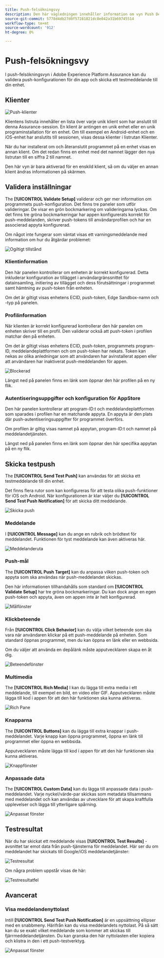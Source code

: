 ```yaml
---
title: Push-felsökningsvy
description: Den här vägledningen innehåller information om vyn Push Debug (Push Debug) i Adobe Experience Platform Assurance.
source-git-commit: 5778d4db27d0f57281821dc8e042a31b69745514
workflow-type: tm+mt
source-wordcount: '912'
ht-degree: 0%

---
```



# Push-felsökningsvy

I push-felsökningsvyn i Adobe Experience Platform Assurance kan du validera push-konfigurationen för din app och skicka ett testmeddelande till din enhet.

## Klienter

![Push-klienter](./images/push-debug-view/clients.png)

Klientens listruta innehåller en lista över varje unik klient som har anslutit till denna Assurance-session. En klient är antingen en unik enhet eller en unik programinstallation för en enhet. Om till exempel en Android-enhet och en iOS-enhet har anslutits till sessionen, visas dessa klienter i listrutan Klienter.

När du har installerat om och återanslutit programmet på en enhet visas en annan klient. Om det redan finns en enhet med det namnet lägger den nya listrutan till en siffra 2 till namnet.

Den här vyn är bara aktiverad för en enskild klient, så om du väljer en annan klient ändras informationen på skärmen.

## Validera inställningar

The **[!UICONTROL Validate Setup]** validerar och ger mer information om programmets push-konfiguration. Det finns tre paneler som utför valideringar. De visar en grön bockmarkering om valideringarna lyckas. Om det finns tre gröna bockmarkeringar har appen konfigurerats korrekt för push-meddelanden, skriver push-tokens till användarprofilen och har en associerad appyta konfigurerad.

Om något inte fungerar som väntat visas ett varningsmeddelande med information om hur du åtgärdar problemet:

![Ogiltigt tillstånd](./images/push-debug-view/invalid-state.png)

### Klientinformation

Den här panelen kontrollerar om enheten är korrekt konfigurerad. Detta inkluderar konfiguration av tillägget i användargränssnittet för datainsamling, initiering av tillägget och dess förutsättningar i programmet samt hämtning av push-token från enheten.

Om det är giltigt visas enhetens ECID, push-token, Edge Sandbox-namn och -typ på panelen.

### Profilinformation

När klienten är korrekt konfigurerad kontrollerar den här panelen om enheten skriver till en profil. Den validerar också att push-token i profilen matchar den på enheten.

Om det är giltigt visas enhetens ECID, push-token, programmets program-ID, meddelandeplattformen och om push-token har nekats. Token kan nekas av olika anledningar som att användaren har avinstallerat appen eller att användaren har inaktiverat push-meddelanden för appen.

![Blockerad](./images/push-debug-view/deny-list-blocked.png)

Längst ned på panelen finns en länk som öppnar den här profilen på en ny flik.

### Autentiseringsuppgifter och konfiguration för AppStore

Den här panelen kontrollerar att program-ID:t och meddelandeplattformen som sparades i profilen har en matchande appyta. En appyta är den plats där push-autentiseringsuppgifter för programmet överförs.

Om profilen är giltig visas namnet på appytan, program-ID:t och namnet på meddelandetjänsten.

Längst ned på panelen finns en länk som öppnar den här specifika appytan på en ny flik.

## Skicka testpush

The **[!UICONTROL Send Test Push]** kan användas för att skicka ett testmeddelande till din enhet.

Det finns flera rutor som kan konfigureras för att testa olika push-funktioner för iOS och Android. När konfigurationen är klar väljer du **[!UICONTROL Send Test Push Notification]** för att skicka ditt meddelande.

![Skicka push](./images/push-debug-view/send.png)

### Meddelande

I **[!UICONTROL Message]** kan du ange en rubrik och brödtext för meddelandet. Funktionen för tyst meddelande kan även aktiveras här.

![Meddelanderuta](./images/push-debug-view/message-pane.png)

### Push-mål

The **[!UICONTROL Push Target]** kan du anpassa vilken push-token och appyta som ska användas när push-meddelandet skickas.

Den här informationen tillhandahålls som standard om **[!UICONTROL Validate Setup]** har tre gröna bockmarkeringar. Du kan dock ange en egen push-token och appyta, även om appen inte är helt konfigurerad.

![Målfönster](./images/push-debug-view/target-pane.png)

### Klickbeteende

Från **[!UICONTROL Click Behavior]** kan du välja vilket beteende som ska vara när användaren klickar på ett push-meddelande på enheten. Som standard öppnas programmet, men du kan öppna en länk eller en webbsida.

Om du väljer att använda en depålänk måste apputvecklaren skapa en åt dig.

![Beteendefönster](./images/push-debug-view/click-behavior.png)

### Multimedia

The **[!UICONTROL Rich Media]** I kan du lägga till extra media i ett meddelande, till exempel en bild, en video eller GIF. Apputvecklaren måste lägga till kod i appen för att den här funktionen ska kunna aktiveras.

![Rich Pane](./images/push-debug-view/rich-pane.png)

### Knapparna

The **[!UICONTROL Buttons]** kan du lägga till extra knappar i push-meddelandet. Varje knapp kan öppna programmet, öppna en länk till programmet eller öppna en webbsida.

Apputvecklaren måste lägga till kod i appen för att den här funktionen ska kunna aktiveras.

![Knappfönster](./images/push-debug-view/buttons-pane.png)

### Anpassade data

The **[!UICONTROL Custom Data]** kan du lägga till anpassade data i push-meddelandet. Varje nyckel/värde-par skickas som metadata tillsammans med meddelandet och kan användas av utvecklare för att skapa kraftfulla upplevelser och lägga till ytterligare spårning.

![Anpassat fönster](./images/push-debug-view/custom-pane.png)

## Testresultat

När du har skickat ett meddelande visas **[!UICONTROL Test Results]** -avsnittet tar emot data från push-tjänsterna för meddelandet. Här ser du om meddelandet har skickats till Google/iOS meddelandetjänster:

![Testresultat](./images/push-debug-view/test-results.png)

Om några problem uppstår visas de här:

![Testresultatfel](./images/push-debug-view/test-error.png)

## Avancerat

### Visa meddelandenyttolast

Intill **[!UICONTROL Send Test Push Notification]** är en uppsättning ellipser med en snabbmeny. Härifrån kan du visa meddelandets nyttolast. På så sätt kan du se exakt vilket meddelande som kommer att skickas till fjärrmeddelandetjänsten. Du kan granska den här nyttolasten eller kopiera och klistra in den i ett push-testverktyg.

![Anpassat fönster](./images/push-debug-view/message-payload.png)
